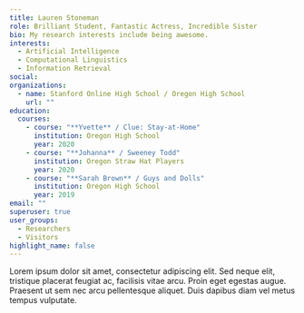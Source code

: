 ```yaml
---
title: Lauren Stoneman
role: Brilliant Student, Fantastic Actress, Incredible Sister
bio: My research interests include being awesome.
interests:
  - Artificial Intelligence
  - Computational Linguistics
  - Information Retrieval
social:
organizations:
  - name: Stanford Online High School / Oregon High School
    url: ""
education:
  courses:
    - course: "**Yvette** / Clue: Stay-at-Home"
      institution: Oregon High School
      year: 2020
    - course: "**Johanna** / Sweeney Todd"
      institution: Oregon Straw Hat Players
      year: 2020
    - course: "**Sarah Brown** / Guys and Dolls"
      institution: Oregon High School
      year: 2019
email: ""
superuser: true
user_groups:
  - Researchers
  - Visitors
highlight_name: false
---
```


Lorem ipsum dolor sit amet, consectetur adipiscing elit. Sed neque elit, tristique placerat feugiat ac, facilisis vitae arcu. Proin eget egestas augue. Praesent ut sem nec arcu pellentesque aliquet. Duis dapibus diam vel metus tempus vulputate.
